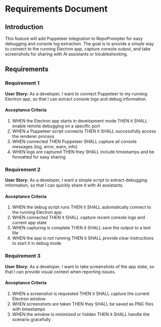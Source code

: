 # Requirements Document

## Introduction

This feature will add Puppeteer integration to RepoPrompter for easy debugging and console log extraction. The goal is to provide a simple way to connect to the running Electron app, capture console output, and take screenshots for sharing with AI assistants or troubleshooting.

## Requirements

### Requirement 1

**User Story:** As a developer, I want to connect Puppeteer to my running Electron app, so that I can extract console logs and debug information.

#### Acceptance Criteria

1. WHEN the Electron app starts in development mode THEN it SHALL enable remote debugging on a specific port
2. WHEN a Puppeteer script connects THEN it SHALL successfully access the renderer process
3. WHEN connected THEN Puppeteer SHALL capture all console messages (log, error, warn, info)
4. WHEN logs are captured THEN they SHALL include timestamps and be formatted for easy sharing

### Requirement 2

**User Story:** As a developer, I want a simple script to extract debugging information, so that I can quickly share it with AI assistants.

#### Acceptance Criteria

1. WHEN the debug script runs THEN it SHALL automatically connect to the running Electron app
2. WHEN connected THEN it SHALL capture recent console logs and current app state
3. WHEN capturing is complete THEN it SHALL save the output to a text file
4. WHEN the app is not running THEN it SHALL provide clear instructions to start it in debug mode

### Requirement 3

**User Story:** As a developer, I want to take screenshots of the app state, so that I can provide visual context when reporting issues.

#### Acceptance Criteria

1. WHEN a screenshot is requested THEN it SHALL capture the current Electron window
2. WHEN screenshots are taken THEN they SHALL be saved as PNG files with timestamps
3. WHEN the window is minimized or hidden THEN it SHALL handle the scenario gracefully